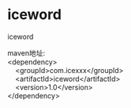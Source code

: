# iceword
iceword

maven地址:</br>
&lt;dependency&gt;</br>
&nbsp;&nbsp;&nbsp;&nbsp;&lt;groupId&gt;com.icexxx&lt;/groupId&gt;</br>
&nbsp;&nbsp;&nbsp;&nbsp;&lt;artifactId&gt;iceword&lt;/artifactId&gt;</br>
&nbsp;&nbsp;&nbsp;&nbsp;&lt;version&gt;1.0&lt;/version&gt;</br>
&lt;/dependency&gt;</br>
